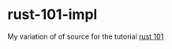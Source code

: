 # rust-101-impl
My variation of of source for the tutorial [rust 101](https://www.ralfj.de/projects/rust-101/)
